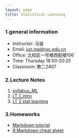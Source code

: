 ```yaml
---
layout: page
title: Statistical Learning
---
```


### 1.general information
* Instructor: 马骏
* Email: jun.ma@ruc.edu.cn
* Office: 北校区一号楼西配楼106
* Time: Thursday 18:00-20:25
* Classroom: 教二2407


### 2.Lecture Notes
1. [syllabus_ML](https://ruc-econ.github.io/Lecture_Notes/Statistical_learning/syllabus_ML.pdf)
2. [LT_1_intro](https://ruc-econ.github.io/Lecture_Notes/Statistical_learning/LT_1_intro(1).pdf)
3. [LT 2 stat learning](https://ruc-econ.github.io/Lecture_Notes/Statistical_learning/LT2_stat_learning.pdf)

### 3.Homeworks
* [Markdown tutorial](https://www.markdowntutorial.com/zh-cn/)
* [R Markdown cheat sheet](https://www.rstudio.com/wp-content/uploads/2015/02/rmarkdown-cheatsheet.pdf)
